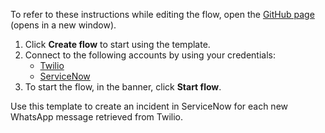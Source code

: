 To refer to these instructions while editing the flow, open the [GitHub page](https://github.com/ot4i/app-connect-templates/tree/main/resources/markdown/Create%20an%20incident%20in%20ServiceNow%20for%20each%20new%20WhatsApp%20message%20retrieved%20from%20Twilio_instructions.md) (opens in a new window).

1. Click **Create flow** to start using the template.
2. Connect to the following accounts by using your credentials:
   - [Twilio](https://www.ibm.com/docs/en/app-connect/containers_cd?topic=apps-twilio)
   - [ServiceNow](https://www.ibm.com/docs/en/app-connect/containers_cd?topic=apps-servicenow)
3. To start the flow, in the banner, click **Start flow**.


Use this template to create an incident in ServiceNow for each new WhatsApp message retrieved from Twilio.
